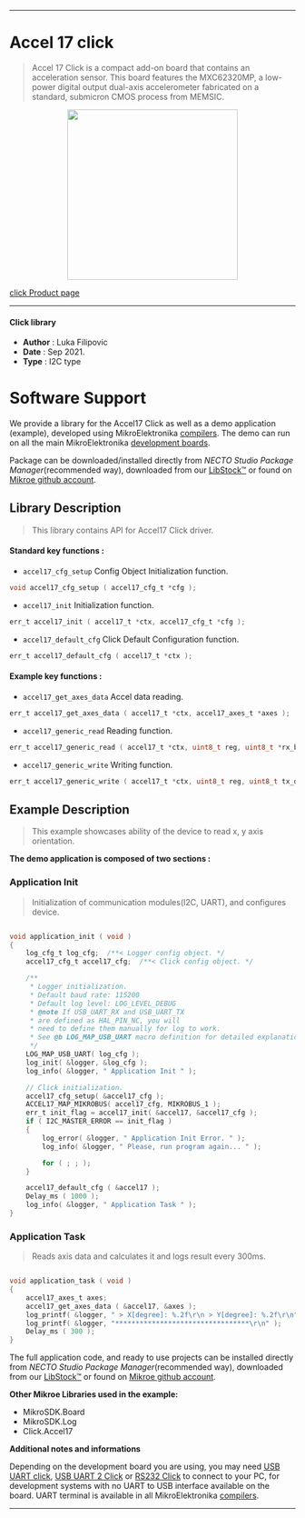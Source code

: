 

---
# Accel 17 click

> Accel 17 Click is a compact add-on board that contains an acceleration sensor. This board features the MXC62320MP, a low-power digital output dual-axis accelerometer fabricated on a standard, submicron CMOS process from MEMSIC.

<p align="center">
  <img src="https://download.mikroe.com/images/click_for_ide/accel17_click.png" height=300px>
</p>

[click Product page](https://www.mikroe.com/accel-17-click)

---


#### Click library

- **Author**        : Luka Filipovic
- **Date**          : Sep 2021.
- **Type**          : I2C type


# Software Support

We provide a library for the Accel17 Click
as well as a demo application (example), developed using MikroElektronika
[compilers](https://www.mikroe.com/necto-studio).
The demo can run on all the main MikroElektronika [development boards](https://www.mikroe.com/development-boards).

Package can be downloaded/installed directly from *NECTO Studio Package Manager*(recommended way), downloaded from our [LibStock&trade;](https://libstock.mikroe.com) or found on [Mikroe github account](https://github.com/MikroElektronika/mikrosdk_click_v2/tree/master/clicks).

## Library Description

> This library contains API for Accel17 Click driver.

#### Standard key functions :

- `accel17_cfg_setup` Config Object Initialization function.
```c
void accel17_cfg_setup ( accel17_cfg_t *cfg );
```

- `accel17_init` Initialization function.
```c
err_t accel17_init ( accel17_t *ctx, accel17_cfg_t *cfg );
```

- `accel17_default_cfg` Click Default Configuration function.
```c
err_t accel17_default_cfg ( accel17_t *ctx );
```

#### Example key functions :

- `accel17_get_axes_data` Accel data reading.
```c
err_t accel17_get_axes_data ( accel17_t *ctx, accel17_axes_t *axes );
```

- `accel17_generic_read` Reading function.
```c
err_t accel17_generic_read ( accel17_t *ctx, uint8_t reg, uint8_t *rx_buf, uint8_t rx_len );
```

- `accel17_generic_write` Writing function.
```c
err_t accel17_generic_write ( accel17_t *ctx, uint8_t reg, uint8_t tx_data );
```

## Example Description

> This example showcases ability of the device to read
x, y axis orientation.

**The demo application is composed of two sections :**

### Application Init

> Initialization of communication modules(I2C, UART), and
configures device.

```c

void application_init ( void ) 
{
    log_cfg_t log_cfg;  /**< Logger config object. */
    accel17_cfg_t accel17_cfg;  /**< Click config object. */

    /** 
     * Logger initialization.
     * Default baud rate: 115200
     * Default log level: LOG_LEVEL_DEBUG
     * @note If USB_UART_RX and USB_UART_TX 
     * are defined as HAL_PIN_NC, you will 
     * need to define them manually for log to work. 
     * See @b LOG_MAP_USB_UART macro definition for detailed explanation.
     */
    LOG_MAP_USB_UART( log_cfg );
    log_init( &logger, &log_cfg );
    log_info( &logger, " Application Init " );

    // Click initialization.
    accel17_cfg_setup( &accel17_cfg );
    ACCEL17_MAP_MIKROBUS( accel17_cfg, MIKROBUS_1 );
    err_t init_flag = accel17_init( &accel17, &accel17_cfg );
    if ( I2C_MASTER_ERROR == init_flag ) 
    {
        log_error( &logger, " Application Init Error. " );
        log_info( &logger, " Please, run program again... " );

        for ( ; ; );
    }

    accel17_default_cfg ( &accel17 );
    Delay_ms ( 1000 );
    log_info( &logger, " Application Task " );
}

```

### Application Task

> Reads axis data and calculates it and logs result every 300ms.

```c

void application_task ( void ) 
{
    accel17_axes_t axes;
    accel17_get_axes_data ( &accel17, &axes );
    log_printf( &logger, " > X[degree]: %.2f\r\n > Y[degree]: %.2f\r\n", axes.x, axes.y );
    log_printf( &logger, "*********************************\r\n" );
    Delay_ms ( 300 );
}

```

The full application code, and ready to use projects can be installed directly from *NECTO Studio Package Manager*(recommended way), downloaded from our [LibStock&trade;](https://libstock.mikroe.com) or found on [Mikroe github account](https://github.com/MikroElektronika/mikrosdk_click_v2/tree/master/clicks).

**Other Mikroe Libraries used in the example:**

- MikroSDK.Board
- MikroSDK.Log
- Click.Accel17

**Additional notes and informations**

Depending on the development board you are using, you may need
[USB UART click](https://www.mikroe.com/usb-uart-click),
[USB UART 2 Click](https://www.mikroe.com/usb-uart-2-click) or
[RS232 Click](https://www.mikroe.com/rs232-click) to connect to your PC, for
development systems with no UART to USB interface available on the board. UART
terminal is available in all MikroElektronika
[compilers](https://shop.mikroe.com/compilers).

---
